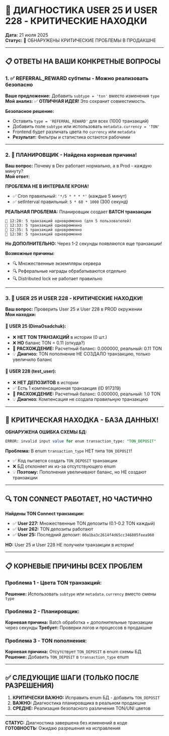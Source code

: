 # 🎯 ДИАГНОСТИКА USER 25 И USER 228 - КРИТИЧЕСКИЕ НАХОДКИ
**Дата:** 21 июля 2025  
**Статус:** 🚨 ОБНАРУЖЕНЫ КРИТИЧЕСКИЕ ПРОБЛЕМЫ В ПРОДАКШНЕ  

---

## 📋 ОТВЕТЫ НА ВАШИ КОНКРЕТНЫЕ ВОПРОСЫ

### 1. ✅ **REFERRAL_REWARD субтипы** - Можно реализовать безопасно

**Ваше предложение:** Добавить `subtype = 'ton'` вместо изменения `type`  
**Мой анализ:** ✅ **ОТЛИЧНАЯ ИДЕЯ!** Это сохранит совместимость.

**Безопасное решение:**
- Оставить `type = 'REFERRAL_REWARD'` для всех (1000 транзакций)
- Добавить поле `subtype` или использовать `metadata.currency = 'TON'`
- Frontend будет различать цвета по `currency` или `metadata`
- **Результат:** Фильтры и статистика остаются рабочими

---

### 2. 🚨 **ПЛАНИРОВЩИК** - Найдена корневая причина!

**Ваш вопрос:** Почему в Dev работает нормально, а в Prod - каждую минуту?  
**Мой ответ:** 

**ПРОБЛЕМА НЕ В ИНТЕРВАЛЕ КРОНА!** 
- ✅ Cron правильный: `'*/5 * * * *'` (каждые 5 минут)
- ✅ setInterval правильный: `5 * 60 * 1000` (300 секунд)

**РЕАЛЬНАЯ ПРОБЛЕМА:** Планировщик создает **BATCH транзакции**
```
🚨 12:28: 5 транзакций одновременно (для 5 пользователей)
🚨 12:33: 5 транзакций одновременно  
🚨 12:35: 5 транзакций одновременно
🚨 12:38: 5 транзакций одновременно
```

**Но ДОПОЛНИТЕЛЬНО:** Через 1-2 секунды появляются еще транзакции!

**Возможные причины:**
- 🔍 Множественные экземпляры сервера
- 🔍 Реферальные награды обрабатываются отдельно
- 🔍 Distributed lock не работает правильно

---

### 3. 🚨 **USER 25 И USER 228** - КРИТИЧЕСКИЕ НАХОДКИ!

**Ваш вопрос:** Проверить User 25 и User 228 в PROD окружении  
**Мои находки:**

#### 👤 **USER 25 (DimaOsadchuk):**
- ❌ **НЕТ TON ТРАНЗАКЦИЙ** в истории (0 шт.)
- ❌ **НО** баланс TON = 0.11 (откуда?)
- 🚨 **РАСХОЖДЕНИЕ:** Расчетный баланс: 0.000000, реальный: 0.11 TON
- 💡 **Диагноз:** TON пополнение НЕ СОЗДАЛО транзакцию, только увеличило баланс

#### 👤 **USER 228 (test_user):**
- ❌ **НЕТ ДЕПОЗИТОВ** в истории 
- ✅ Есть 1 компенсационная транзакция (ID 917319)
- 🚨 **РАСХОЖДЕНИЕ:** Расчетный баланс: 0.000000, реальный: 1.0 TON
- 💡 **Диагноз:** Компенсация не создала правильную транзакцию

---

## 🎯 **КРИТИЧЕСКАЯ НАХОДКА - БАЗА ДАННЫХ!**

**ОБНАРУЖЕНА ОШИБКА СХЕМЫ БД:**
```sql
ERROR: invalid input value for enum transaction_type: "TON_DEPOSIT"
```

**Проблема:** В enum `transaction_type` НЕТ типа `TON_DEPOSIT`!
- ✅ Код пытается создать `TON_DEPOSIT` транзакции
- ❌ БД отклоняет их из-за отсутствующего enum
- 💡 **Поэтому:** Пополнения увеличивают баланс, но НЕ создают транзакции

---

## 🔍 **TON CONNECT РАБОТАЕТ, НО ЧАСТИЧНО**

**Найдены TON Connect транзакции:**
- ✅ **User 227:** Множественные TON депозиты (0.1-0.2 TON каждый)  
- ✅ **User 262:** TON депозиты работают
- ✅ **User 25:** Последний депозит: `00a1ba3c2614f4d65cc346805feea960`

**НО:** User 25 и User 228 НЕ получили транзакции в истории!

---

## 📋 **КОРНЕВЫЕ ПРИЧИНЫ ВСЕХ ПРОБЛЕМ**

### Проблема 1 - Цвета TON транзакций:
**Решение:** Использовать `subtype` или `metadata.currency` вместо смены `type`

### Проблема 2 - Планировщик:
**Корневая причина:** Batch обработка + дополнительные транзакции через секунды
**Требует:** Проверки логов и процессов в продакшне

### Проблема 3 - TON пополнения:
**Корневая причина:** Отсутствует `TON_DEPOSIT` в enum схемы БД
**Решение:** Добавить `TON_DEPOSIT` в `transaction_type` enum

---

## ✅ **СЛЕДУЮЩИЕ ШАГИ (ТОЛЬКО ПОСЛЕ РАЗРЕШЕНИЯ)**

1. **КРИТИЧЕСКИ ВАЖНО:** Исправить enum БД - добавить `TON_DEPOSIT`
2. **ВАЖНО:** Диагностика планировщика в реальном продакшне
3. **СРЕДНЕ:** Реализация безопасного различения TON/UNI цветов

---

**СТАТУС:** Диагностика завершена без изменений в коде  
**ГОТОВНОСТЬ:** Ожидаю разрешения на исправления